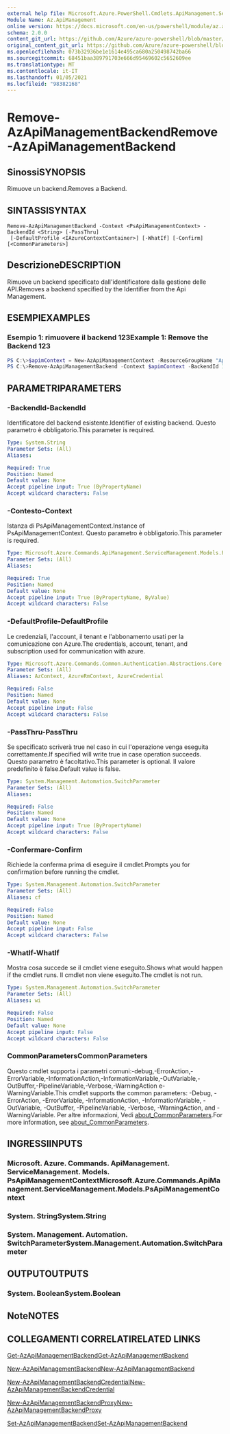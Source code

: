 ```yaml
---
external help file: Microsoft.Azure.PowerShell.Cmdlets.ApiManagement.ServiceManagement.dll-Help.xml
Module Name: Az.ApiManagement
online version: https://docs.microsoft.com/en-us/powershell/module/az.apimanagement/remove-azapimanagementbackend
schema: 2.0.0
content_git_url: https://github.com/Azure/azure-powershell/blob/master/src/ApiManagement/ApiManagement/help/Remove-AzApiManagementBackend.md
original_content_git_url: https://github.com/Azure/azure-powershell/blob/master/src/ApiManagement/ApiManagement/help/Remove-AzApiManagementBackend.md
ms.openlocfilehash: 073b32936be1e1614e495ca680a250498742ba66
ms.sourcegitcommit: 68451baa389791703e666d95469602c5652609ee
ms.translationtype: MT
ms.contentlocale: it-IT
ms.lasthandoff: 01/05/2021
ms.locfileid: "98382168"
---
```

# <span data-ttu-id="8a079-101">Remove-AzApiManagementBackend</span><span class="sxs-lookup"><span data-stu-id="8a079-101">Remove-AzApiManagementBackend</span></span>

## <span data-ttu-id="8a079-102">Sinossi</span><span class="sxs-lookup"><span data-stu-id="8a079-102">SYNOPSIS</span></span>
<span data-ttu-id="8a079-103">Rimuove un backend.</span><span class="sxs-lookup"><span data-stu-id="8a079-103">Removes a Backend.</span></span>

## <span data-ttu-id="8a079-104">SINTASSI</span><span class="sxs-lookup"><span data-stu-id="8a079-104">SYNTAX</span></span>

```
Remove-AzApiManagementBackend -Context <PsApiManagementContext> -BackendId <String> [-PassThru]
 [-DefaultProfile <IAzureContextContainer>] [-WhatIf] [-Confirm] [<CommonParameters>]
```

## <span data-ttu-id="8a079-105">Descrizione</span><span class="sxs-lookup"><span data-stu-id="8a079-105">DESCRIPTION</span></span>
<span data-ttu-id="8a079-106">Rimuove un backend specificato dall'identificatore dalla gestione delle API.</span><span class="sxs-lookup"><span data-stu-id="8a079-106">Removes a backend specified by the Identifier from the Api Management.</span></span>

## <span data-ttu-id="8a079-107">ESEMPI</span><span class="sxs-lookup"><span data-stu-id="8a079-107">EXAMPLES</span></span>

### <span data-ttu-id="8a079-108">Esempio 1: rimuovere il backend 123</span><span class="sxs-lookup"><span data-stu-id="8a079-108">Example 1: Remove the Backend 123</span></span>
```powershell
PS C:\>$apimContext = New-AzApiManagementContext -ResourceGroupName "Api-Default-WestUS" -ServiceName "contoso"
PS C:\>Remove-AzApiManagementBackend -Context $apimContext -BackendId 123 -PassThru
```

## <span data-ttu-id="8a079-109">PARAMETRI</span><span class="sxs-lookup"><span data-stu-id="8a079-109">PARAMETERS</span></span>

### <span data-ttu-id="8a079-110">-BackendId</span><span class="sxs-lookup"><span data-stu-id="8a079-110">-BackendId</span></span>
<span data-ttu-id="8a079-111">Identificatore del backend esistente.</span><span class="sxs-lookup"><span data-stu-id="8a079-111">Identifier of existing backend.</span></span>
<span data-ttu-id="8a079-112">Questo parametro è obbligatorio.</span><span class="sxs-lookup"><span data-stu-id="8a079-112">This parameter is required.</span></span>

```yaml
Type: System.String
Parameter Sets: (All)
Aliases:

Required: True
Position: Named
Default value: None
Accept pipeline input: True (ByPropertyName)
Accept wildcard characters: False
```

### <span data-ttu-id="8a079-113">-Contesto</span><span class="sxs-lookup"><span data-stu-id="8a079-113">-Context</span></span>
<span data-ttu-id="8a079-114">Istanza di PsApiManagementContext.</span><span class="sxs-lookup"><span data-stu-id="8a079-114">Instance of PsApiManagementContext.</span></span>
<span data-ttu-id="8a079-115">Questo parametro è obbligatorio.</span><span class="sxs-lookup"><span data-stu-id="8a079-115">This parameter is required.</span></span>

```yaml
Type: Microsoft.Azure.Commands.ApiManagement.ServiceManagement.Models.PsApiManagementContext
Parameter Sets: (All)
Aliases:

Required: True
Position: Named
Default value: None
Accept pipeline input: True (ByPropertyName, ByValue)
Accept wildcard characters: False
```

### <span data-ttu-id="8a079-116">-DefaultProfile</span><span class="sxs-lookup"><span data-stu-id="8a079-116">-DefaultProfile</span></span>
<span data-ttu-id="8a079-117">Le credenziali, l'account, il tenant e l'abbonamento usati per la comunicazione con Azure.</span><span class="sxs-lookup"><span data-stu-id="8a079-117">The credentials, account, tenant, and subscription used for communication with azure.</span></span>

```yaml
Type: Microsoft.Azure.Commands.Common.Authentication.Abstractions.Core.IAzureContextContainer
Parameter Sets: (All)
Aliases: AzContext, AzureRmContext, AzureCredential

Required: False
Position: Named
Default value: None
Accept pipeline input: False
Accept wildcard characters: False
```

### <span data-ttu-id="8a079-118">-PassThru</span><span class="sxs-lookup"><span data-stu-id="8a079-118">-PassThru</span></span>
<span data-ttu-id="8a079-119">Se specificato scriverà true nel caso in cui l'operazione venga eseguita correttamente.</span><span class="sxs-lookup"><span data-stu-id="8a079-119">If specified will write true in case operation succeeds.</span></span>
<span data-ttu-id="8a079-120">Questo parametro è facoltativo.</span><span class="sxs-lookup"><span data-stu-id="8a079-120">This parameter is optional.</span></span>
<span data-ttu-id="8a079-121">Il valore predefinito è false.</span><span class="sxs-lookup"><span data-stu-id="8a079-121">Default value is false.</span></span>

```yaml
Type: System.Management.Automation.SwitchParameter
Parameter Sets: (All)
Aliases:

Required: False
Position: Named
Default value: None
Accept pipeline input: True (ByPropertyName)
Accept wildcard characters: False
```

### <span data-ttu-id="8a079-122">-Confermare</span><span class="sxs-lookup"><span data-stu-id="8a079-122">-Confirm</span></span>
<span data-ttu-id="8a079-123">Richiede la conferma prima di eseguire il cmdlet.</span><span class="sxs-lookup"><span data-stu-id="8a079-123">Prompts you for confirmation before running the cmdlet.</span></span>

```yaml
Type: System.Management.Automation.SwitchParameter
Parameter Sets: (All)
Aliases: cf

Required: False
Position: Named
Default value: None
Accept pipeline input: False
Accept wildcard characters: False
```

### <span data-ttu-id="8a079-124">-WhatIf</span><span class="sxs-lookup"><span data-stu-id="8a079-124">-WhatIf</span></span>
<span data-ttu-id="8a079-125">Mostra cosa succede se il cmdlet viene eseguito.</span><span class="sxs-lookup"><span data-stu-id="8a079-125">Shows what would happen if the cmdlet runs.</span></span> <span data-ttu-id="8a079-126">Il cmdlet non viene eseguito.</span><span class="sxs-lookup"><span data-stu-id="8a079-126">The cmdlet is not run.</span></span>

```yaml
Type: System.Management.Automation.SwitchParameter
Parameter Sets: (All)
Aliases: wi

Required: False
Position: Named
Default value: None
Accept pipeline input: False
Accept wildcard characters: False
```

### <span data-ttu-id="8a079-127">CommonParameters</span><span class="sxs-lookup"><span data-stu-id="8a079-127">CommonParameters</span></span>
<span data-ttu-id="8a079-128">Questo cmdlet supporta i parametri comuni:-debug,-ErrorAction,-ErrorVariable,-InformationAction,-InformationVariable,-OutVariable,-OutBuffer,-PipelineVariable,-Verbose,-WarningAction e-WarningVariable.</span><span class="sxs-lookup"><span data-stu-id="8a079-128">This cmdlet supports the common parameters: -Debug, -ErrorAction, -ErrorVariable, -InformationAction, -InformationVariable, -OutVariable, -OutBuffer, -PipelineVariable, -Verbose, -WarningAction, and -WarningVariable.</span></span> <span data-ttu-id="8a079-129">Per altre informazioni, Vedi [about_CommonParameters](http://go.microsoft.com/fwlink/?LinkID=113216).</span><span class="sxs-lookup"><span data-stu-id="8a079-129">For more information, see [about_CommonParameters](http://go.microsoft.com/fwlink/?LinkID=113216).</span></span>

## <span data-ttu-id="8a079-130">INGRESSI</span><span class="sxs-lookup"><span data-stu-id="8a079-130">INPUTS</span></span>

### <span data-ttu-id="8a079-131">Microsoft. Azure. Commands. ApiManagement. ServiceManagement. Models. PsApiManagementContext</span><span class="sxs-lookup"><span data-stu-id="8a079-131">Microsoft.Azure.Commands.ApiManagement.ServiceManagement.Models.PsApiManagementContext</span></span>

### <span data-ttu-id="8a079-132">System. String</span><span class="sxs-lookup"><span data-stu-id="8a079-132">System.String</span></span>

### <span data-ttu-id="8a079-133">System. Management. Automation. SwitchParameter</span><span class="sxs-lookup"><span data-stu-id="8a079-133">System.Management.Automation.SwitchParameter</span></span>

## <span data-ttu-id="8a079-134">OUTPUT</span><span class="sxs-lookup"><span data-stu-id="8a079-134">OUTPUTS</span></span>

### <span data-ttu-id="8a079-135">System. Boolean</span><span class="sxs-lookup"><span data-stu-id="8a079-135">System.Boolean</span></span>

## <span data-ttu-id="8a079-136">Note</span><span class="sxs-lookup"><span data-stu-id="8a079-136">NOTES</span></span>

## <span data-ttu-id="8a079-137">COLLEGAMENTI CORRELATI</span><span class="sxs-lookup"><span data-stu-id="8a079-137">RELATED LINKS</span></span>

[<span data-ttu-id="8a079-138">Get-AzApiManagementBackend</span><span class="sxs-lookup"><span data-stu-id="8a079-138">Get-AzApiManagementBackend</span></span>](./Get-AzApiManagementBackend.md)

[<span data-ttu-id="8a079-139">New-AzApiManagementBackend</span><span class="sxs-lookup"><span data-stu-id="8a079-139">New-AzApiManagementBackend</span></span>](./New-AzApiManagementBackend.md)

[<span data-ttu-id="8a079-140">New-AzApiManagementBackendCredential</span><span class="sxs-lookup"><span data-stu-id="8a079-140">New-AzApiManagementBackendCredential</span></span>](./New-AzApiManagementBackendCredential.md)

[<span data-ttu-id="8a079-141">New-AzApiManagementBackendProxy</span><span class="sxs-lookup"><span data-stu-id="8a079-141">New-AzApiManagementBackendProxy</span></span>](./New-AzApiManagementBackendProxy.md)

[<span data-ttu-id="8a079-142">Set-AzApiManagementBackend</span><span class="sxs-lookup"><span data-stu-id="8a079-142">Set-AzApiManagementBackend</span></span>](./Set-AzApiManagementBackend.md)
